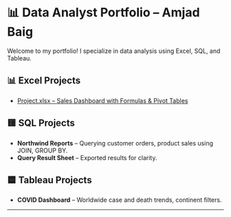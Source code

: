 # 📊 Data Analyst Portfolio – Amjad Baig

Welcome to my portfolio! I specialize in data analysis using Excel, SQL, and Tableau.

## 📊 Excel Projects

- [Project.xlsx – Sales Dashboard with Formulas & Pivot Tables](https://github.com/amjad-dev-analytics/Portfolio/blob/main/Project%20sales%20.xlsx)
	

## 🟨 SQL Projects
- **Northwind Reports** – Querying customer orders, product sales using JOIN, GROUP BY.
- **Query Result Sheet** – Exported results for clarity.

## 🟦 Tableau Projects
- **COVID Dashboard** – Worldwide case and death trends, continent filters.

---

